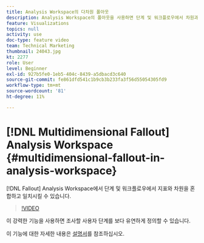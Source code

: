 ```yaml
---
title: Analysis Workspace의 다차원 폴아웃
description: Analysis Workspace의 폴아웃을 사용하면 단계 및 워크플로우에서 차원과 지표를 터치포인트로 혼합하여 일치시킬 수 있습니다.
feature: Visualizations
topics: null
activity: use
doc-type: feature video
team: Technical Marketing
thumbnail: 24043.jpg
kt: 2277
role: User
level: Beginner
exl-id: 927b5fe0-1eb5-404c-8439-a5dbacd3c640
source-git-commit: fe861dfd541c1b9cb3b233fa3f56d55054305fd9
workflow-type: tm+mt
source-wordcount: '81'
ht-degree: 11%

---
```


# [!DNL Multidimensional Fallout] Analysis Workspace {#multidimensional-fallout-in-analysis-workspace}

[!DNL Fallout] Analysis Workspace에서 단계 및 워크플로우에서 지표와 차원을 혼합하고 일치시킬 수 있습니다.

>[!VIDEO](https://video.tv.adobe.com/v/24043/?quality=12)

이 강력한 기능을 사용하면 조사할 사용자 단계를 보다 유연하게 정의할 수 있습니다.

이 기능에 대한 자세한 내용은 [설명서](https://experienceleague.adobe.com/docs/analytics/analyze/analysis-workspace/visualizations/fallout/configuring-interdimensional-fallout.html?lang=en)를 참조하십시오.

